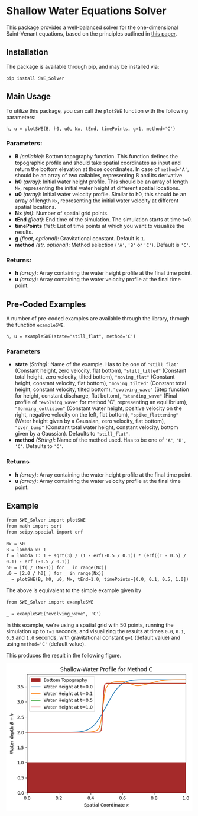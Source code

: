 # Shallow Water Equations Solver

This package provides a well-balanced solver for the one-dimensional Saint-Venant equations, based on the principles outlined in [this paper](XXX).

## Installation

The package is available through pip, and may be installed via:
```
pip install SWE_Solver
```

## Main Usage

To utilize this package, you can call the `plotSWE` function with the following parameters:
```
h, u = plotSWE(B, h0, u0, Nx, tEnd, timePoints, g=1, method='C')
```

### Parameters:
* **B** _(callable)_: Bottom topography function. This function defines the topographic profile and should take spatial coordinates as input and return the bottom elevation at those coordinates. In case of `method='A'`, should be an array of two callables, representing B and its derivative.
* **h0** _(array)_: Initial water height profile. This should be an array of length `Nx`, representing the initial water height at different spatial locations.
* **u0** _(array)_: Initial water velocity profile. Similar to h0, this should be an array of length `Nx`, representing the initial water velocity at different spatial locations.
* **Nx** _(int)_: Number of spatial grid points.
* **tEnd** _(float)_: End time of the simulation. The simulation starts at time t=0.
* **timePoints** _(list)_: List of time points at which you want to visualize the results.
* **g** _(float, optional)_: Gravitational constant. Default is `1`.
* **method** _(str, optional)_: Method selection (`'A'`, `'B'` or `'C'`). Default is `'C'`.

### Returns:
* **h** _(array)_: Array containing the water height profile at the final time point.
* **u** _(array)_: Array containing the water velocity profile at the final time point.

## Pre-Coded Examples
A number of pre-coded examples are available through the library, through the function `exampleSWE`.
```
h, u = exampleSWE(state="still_flat", method='C')
```

### Parameters
* **state** _(String)_: Name of the example. Has to be one of `"still_flat"` (Constant height, zero velocity, flat bottom), `"still_tilted"` (Constant total height, zero velocity, tilted bottom), `"moving_flat"` (Constant height, constant velocity, flat bottom), `"moving_tilted"` (Constant total height, constant velocity, tilted bottom), `"evolving_wave"` (Step function for height, constant discharge, flat bottom), `"standing_wave"` (Final profile of `"evolving_wave"` for method 'C', representing an equilibrium), `"forming_collision"` (Constant water height, positive velocity on the right, negative velocity on the left, flat bottom), `"spike_flattening"` (Water height given by a Gaussian, zero velocity, flat bottom), `"over_bump"` (Constant total water height, constant velocity, bottom given by a Gaussian). Defaults to `"still_flat"`.
* **method** _(String)_: Name of the method used. Has to be one of `'A'`, `'B'`, `'C'`. Defaults to `'C'`.

### Returns
* **h** _(array)_: Array containing the water height profile at the final time point.
* **u** _(array)_: Array containing the water velocity profile at the final time point.

## Example

```
from SWE_Solver import plotSWE
from math import sqrt
from scipy.special import erf

Nx = 50
B = lambda x: 1
f = lambda T: 1 + sqrt(3) / (1 - erf(-0.5 / 0.1)) * (erf((T - 0.5) / 0.1) - erf (-0.5 / 0.1))
h0 = [f(_/ (Nx-1)) for _ in range(Nx)]
u0 = [2.0 / h0[_] for _ in range(Nx)]
_ = plotSWE(B, h0, u0, Nx, tEnd=1.0, timePoints=[0.0, 0.1, 0.5, 1.0])
```

The above is equivalent to the simple example given by 
```
from SWE_Solver import exampleSWE

_ = exampleSWE("evolving_wave", 'C')
```

In this example, we're using a spatial grid with 50 points, running the simulation up to `t=1` seconds, and visualizing the results at times `0.0`, `0.1`, `0.5` and `1.0` seconds, with gravitational constant `g=1` (default value) and using `method='C'` (default value).

This produces the result in the following figure.

![](https://github.com/DanielCortild/SWE-Solver/blob/main/fig.png?raw=true)